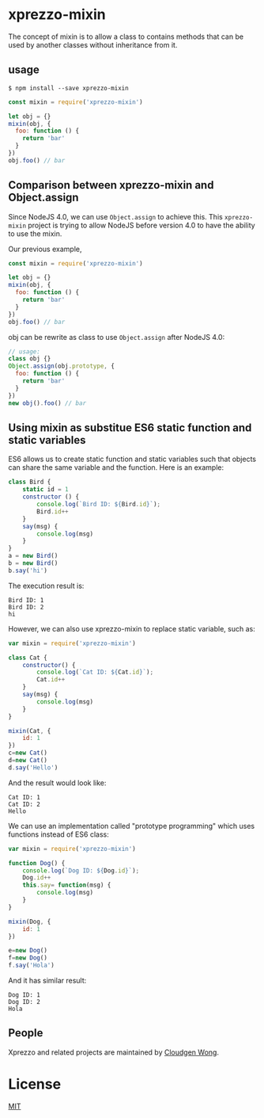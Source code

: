 # xprezzo-mixin

The concept of mixin is to allow a class to contains methods that can be used by another classes without inheritance from it. 

## usage


```
$ npm install --save xprezzo-mixin
```

```javascript
const mixin = require('xprezzo-mixin')

let obj = {}
mixin(obj, {
  foo: function () {
    return 'bar'
  }
})
obj.foo() // bar
```

## Comparison between xprezzo-mixin and Object.assign

Since NodeJS 4.0, we can use `Object.assign` to achieve this. This `xprezzo-mixin` project is trying to allow NodeJS before version 4.0 to have the ability to use the mixin.

Our previous example, 

```javascript
const mixin = require('xprezzo-mixin')

let obj = {}
mixin(obj, {
  foo: function () {
    return 'bar'
  }
})
obj.foo() // bar
```

obj can be rewrite  as class to use `Object.assign` after NodeJS 4.0:
```javascript
// usage:
class obj {}
Object.assign(obj.prototype, {
  foo: function () {
    return 'bar'
  }
})
new obj().foo() // bar
```

## Using mixin as substitue ES6 static function and static variables

ES6 allows us to create static function and static variables such that objects can share the same variable and the function. Here is an example:

```javascript
class Bird {
    static id = 1
    constructor () {
        console.log(`Bird ID: ${Bird.id}`);
        Bird.id++
    }
    say(msg) {
        console.log(msg)
    }
}
a = new Bird()
b = new Bird()
b.say('hi')
```
The execution result is: 
```
Bird ID: 1
Bird ID: 2
hi
```

However, we can also use xprezzo-mixin to replace static variable, such as:
```javascript
var mixin = require('xprezzo-mixin')

class Cat {
    constructor() {
        console.log(`Cat ID: ${Cat.id}`);
        Cat.id++
    }
    say(msg) {
        console.log(msg)
    }
}

mixin(Cat, {
    id: 1
})
c=new Cat()
d=new Cat()
d.say('Hello')
```
And the result would look like:

```
Cat ID: 1
Cat ID: 2
Hello
```

We can use an implementation called "prototype programming" which uses functions instead of ES6 class:
```javascript
var mixin = require('xprezzo-mixin')

function Dog() {
    console.log(`Dog ID: ${Dog.id}`);
    Dog.id++
    this.say= function(msg) {
        console.log(msg)
    }
}

mixin(Dog, {
    id: 1
})

e=new Dog()
f=new Dog()
f.say('Hola')
```

And it has similar result:

```
Dog ID: 1
Dog ID: 2
Hola
```


## People

Xprezzo and related projects are maintained by [Cloudgen Wong](mailto:cloudgen.wong@gmail.com).

# License

[MIT](LICENSE)
